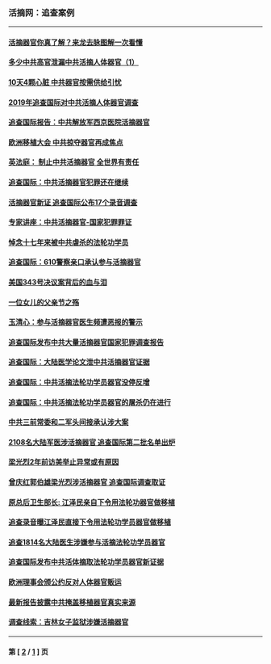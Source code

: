 ### 活摘网：追查案例
---
#### [活摘器官你真了解？来龙去脉图解一次看懂](../../pages/nf5880/n13013820.md?06160430) 
#### [多少中共高官泄漏中共活摘人体器官（1）](../../pages/nf5880/n12671234.md?06160430) 
#### [10天4颗心脏 中共器官按需供给引忧](../../pages/nf5880/n12326366.md?06160430) 
#### [2019年追查国际对中共活摘人体器官调查](../../pages/nf5880/n11917733.md?06160430) 
#### [追查国际报告：中共解放军西京医院活摘器官](../../pages/nf5880/n11838359.md?06160430) 
#### [欧洲移植大会 中共掠夺器官再成焦点](../../pages/nf5880/n11538883.md?06160430) 
#### [英法庭： 制止中共活摘器官 全世界有责任](../../pages/nf5880/n11330691.md?06160430) 
#### [追查国际：中共活摘器官犯罪还在继续](../../pages/nf5880/n11218301.md?06160430) 
#### [活摘器官新证 追查国际公布17个录音调查](../../pages/nf5880/n10897744.md?06160430) 
#### [专家讲座：中共活摘器官-国家犯罪罪证](../../pages/nf5880/n8828153.md?06160430) 
#### [悼念十七年来被中共虐杀的法轮功学员](../../pages/nf5880/n8124823.md?06160430) 
#### [追查国际：610警察亲口承认参与活摘器官](../../pages/nf5880/n8109067.md?06160430) 
#### [美国343号决议案背后的血与泪](../../pages/nf5880/n8020684.md?06160430) 
#### [一位女儿的父亲节之殇](../../pages/nf5880/n8014122.md?06160430) 
#### [玉清心：参与活摘器官医生频遭恶报的警示](../../pages/nf5880/n4637546.md?06160430) 
#### [追查国际发布中共大量活摘器官国家犯罪调查报告](../../pages/nf5880/n4613428.md?06160430) 
#### [追查国际：大陆医学论文泄中共活摘器官证据](../../pages/nf5880/n4608794.md?06160430) 
#### [追查国际：中共活摘法轮功学员器官没停反增](../../pages/nf5880/n4584075.md?06160430) 
#### [追查国际：中共活摘法轮功学员器官的屠杀仍在进行](../../pages/nf5880/n4299154.md?06160430) 
#### [中共三前常委和二军头间接承认涉大案](../../pages/nf5880/n4286244.md?06160430) 
#### [2108名大陆军医涉活摘器官 追查国际第二批名单出炉](../../pages/nf5880/n4284769.md?06160430) 
#### [梁光烈2年前访美举止异常或有原因](../../pages/nf5880/n4279686.md?06160430) 
#### [曾庆红郭伯雄梁光烈涉活摘器官 追查国际调查取证](../../pages/nf5880/n4278462.md?06160430) 
#### [原总后卫生部长: 江泽民亲自下令用法轮功器官做移植](../../pages/nf5880/n4263864.md?06160430) 
#### [追查录音曝江泽民直接下令用法轮功学员器官做移植](../../pages/nf5880/n4261268.md?06160430) 
#### [追查1814名大陆医生涉嫌参与活摘法轮功学员器官](../../pages/nf5880/n4259055.md?06160430) 
#### [追查国际发布中共活体摘取法轮功学员器官新证据](../../pages/nf5880/n4258255.md?06160430) 
#### [欧洲理事会颁公约反对人体器官贩运](../../pages/nf5880/n4206955.md?06160430) 
#### [最新报告披露中共掩盖移植器官真实来源](../../pages/nf5880/n4140084.md?06160430) 
#### [调查线索：吉林女子监狱涉嫌活摘器官](../../pages/nf5880/n4044366.md?06160430) 

---
#### 第 [ [2](./2.md?06160430) / [1](./1.md?06160430) ] 页
